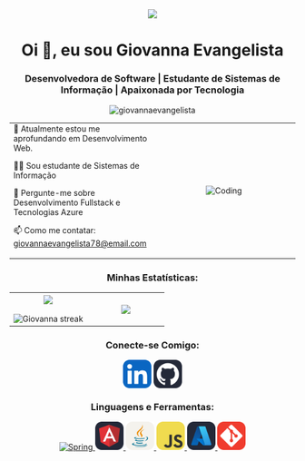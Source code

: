 <p align="center"><picture align="center"><img align="center" src="https://github.com/7oSkaaa/7oSkaaa/blob/main/Images/about_me.gif?raw=true" width="50px"></picture></p> <h1 align="center">Oi 👋, eu sou Giovanna Evangelista</h1> <h3 align="center">Desenvolvedora de Software | Estudante de Sistemas de Informação | Apaixonada por Tecnologia</h3> <p align="center"> <img src="https://komarev.com/ghpvc/?username=giovannaevangelista&label=Profile%20views&color=0e75b6&style=flat" alt="giovannaevangelista" /> </p> <table align="center"> <tr border="none"> <td width="50%" align="left">
🌱 Atualmente estou me aprofundando em Desenvolvimento Web.

🧑‍🎓 Sou estudante de Sistemas de Informação

💬 Pergunte-me sobre Desenvolvimento Fullstack e Tecnologias Azure

📫 Como me contatar: giovannaevangelista78@email.com

</td> <td width="50%" align="center"> <img align="center" alt="Coding" width="450" src="https://repository-images.githubusercontent.com/588181932/e36ec678-7984-4cdd-8e4c-a3932772ff8e"> </td> </tr> </table>
<h3 align="center">Minhas Estatísticas:</h3> <p align="center"> <table align="center"> <tr border="none"> <td width="50%" align="center"> <img align="center" src="https://github-readme-stats.vercel.app/api?username=giovannaevangelista&theme=dark&show_icons=true&count_private=true" /> <br></br> <img title="🔥 Streak Stats" alt="Giovanna streak" src="https://github-readme-streak-stats.herokuapp.com/?user=giovannaevangelista&theme=dark&hide_border=false" /> </td> <td width="50%" align="center"> <img align="center" src="https://github-readme-stats.anuraghazra1.vercel.app/api/top-langs/?username=giovannaevangelista&theme=dark&hide_border=false&no-bg=true&no-frame=true&langs_count=10"/> </td> </tr> </table>
<h3 align="center">Conecte-se Comigo:</h3> <p align="center"> <a href="https://linkedin.com/in/giovannaevangelista" target="blank"><img align="center" src="https://github.com/tandpfun/skill-icons/blob/main/icons/LinkedIn.svg" alt="giovannaevangelista" height="50" width="50" /></a> <a href="https://github.com/giovannaevangelista" target="blank"><img align="center" src="https://github.com/tandpfun/skill-icons/blob/main/icons/GitHub-Dark.svg" alt="giovannaevangelista" height="50" width="50" /></a> </p>
<h3 align="center">Linguagens e Ferramentas:</h3> <p align="center"> <a href="https://spring.io/" target="_blank" rel="noreferrer"> <img src="https://github.com/tandpfun/skill-icons/blob/main/icons/Spring.svg" alt="Spring" width="50" height="50"/> </a> <a href="https://angular.io/" target="_blank" rel="noreferrer"> <img src="https://github.com/tandpfun/skill-icons/blob/main/icons/Angular-Dark.svg" alt="Angular" width="50" height="50"/> </a> <a href="https://www.java.com" target="_blank" rel="noreferrer"> <img src="https://github.com/tandpfun/skill-icons/blob/main/icons/Java-Light.svg" alt="Java" width="50" height="50"/> </a> <a href="https://www.javascript.com" target="_blank" rel="noreferrer"> <img src="https://github.com/tandpfun/skill-icons/blob/main/icons/JavaScript.svg" alt="JavaScript" width="50" height="50"/> </a> <a href="https://azure.microsoft.com/" target="_blank" rel="noreferrer"> <img src="https://github.com/tandpfun/skill-icons/blob/main/icons/Azure-Dark.svg" alt="Azure" width="50" height="50"/> </a> <a href="https://git-scm.com/" target="_blank" rel="noreferrer"> <img src="https://github.com/tandpfun/skill-icons/blob/main/icons/Git.svg" alt="Git" width="50" height="50"/> </a> </p>
